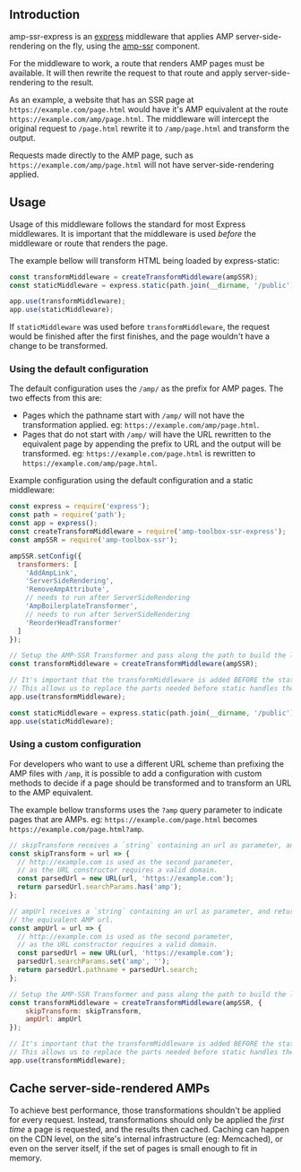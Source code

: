 <!---
Copyright 2018 The AMP HTML Authors. All Rights Reserved.

Licensed under the Apache License, Version 2.0 (the "License");
you may not use this file except in compliance with the License.
You may obtain a copy of the License at

      http://www.apache.org/licenses/LICENSE-2.0

Unless required by applicable law or agreed to in writing, software
distributed under the License is distributed on an "AS-IS" BASIS,
WITHOUT WARRANTIES OR CONDITIONS OF ANY KIND, either express or implied.
See the License for the specific language governing permissions and
limitations under the License.
-->

## Introduction

amp-ssr-express is an [express](http://expressjs.com/) middleware that applies AMP server-side-rendering on the fly, using the [amp-ssr](../ssr) component.

For the middleware to work, a route that renders AMP pages must be available. It will then rewrite the
request to that route and apply server-side-rendering to the result.

As an example, a website that has an SSR page at `https://example.com/page.html` would have it's AMP
equivalent at the route `https://example.com/amp/page.html`. The middleware will intercept the original request to `/page.html` rewrite it to `/amp/page.html` and transform the output.

Requests made directly to the AMP page, such as `https://example.com/amp/page.html` will not have
server-side-rendering applied.

## Usage

Usage of this middleware follows the standard for most Express middlewares. It is important that the
middleware is used *before* the middleware or route that renders the page.

The example bellow will transform HTML being loaded by express-static:
```javascript
const transformMiddleware = createTransformMiddleware(ampSSR);
const staticMiddleware = express.static(path.join(__dirname, '/public'));

app.use(transformMiddleware);
app.use(staticMiddleware);
```

If `staticMiddleware` was used before `transformMiddleware`, the request would be finished after the first
finishes, and the page wouldn't have a change to be transformed.

### Using the default configuration

The default configuration uses the `/amp/` as the prefix for AMP pages. The two effects from this are:
- Pages which the pathname start with `/amp/` will not have the transformation applied.
eg: `https://example.com/amp/page.html`.
- Pages that do not start with `/amp/` will have the URL rewritten to the equivalent page by appending
the prefix to URL and the output will be transformed. eg: `https://example.com/page.html` is rewritten
to `https://example.com/amp/page.html`.

Example configuration using the default configuration and a static middleware:
```javascript
const express = require('express');
const path = require('path');
const app = express();
const createTransformMiddleware = require('amp-toolbox-ssr-express');
const ampSSR = require('amp-toolbox-ssr');

ampSSR.setConfig({
  transformers: [
    'AddAmpLink',
    'ServerSideRendering',
    'RemoveAmpAttribute',
    // needs to run after ServerSideRendering
    'AmpBoilerplateTransformer',
    // needs to run after ServerSideRendering
    'ReorderHeadTransformer'
  ]
});

// Setup the AMP-SSR Transformer and pass along the path to build the link tag.
const transformMiddleware = createTransformMiddleware(ampSSR);

// It's important that the transformMiddleware is added BEFORE the static middleware.
// This allows us to replace the parts needed before static handles the request.
app.use(transformMiddleware);

const staticMiddleware = express.static(path.join(__dirname, '/public'));
app.use(staticMiddleware);
```

### Using a custom configuration
For developers who want to use a different URL scheme than prefixing the AMP files with
`/amp`, it is possible to add a configuration with custom methods to decide if a page
should be transformed and to transform an URL to the AMP equivalent.

The example bellow transforms uses the `?amp` query parameter to indicate pages that are
AMPs. eg: `https://example.com/page.html` becomes `https://example.com/page.html?amp`.

```javascript
// skipTransform receives a `string` containing an url as parameter, and returns a `boolean`.
const skipTransform = url => {
  // http://example.com is used as the second parameter,
  // as the URL constructor requires a valid domain.
  const parsedUrl = new URL(url, 'https://example.com');
  return parsedUrl.searchParams.has('amp');
};

// ampUrl receives a `string` containing an url as parameter, and returns a `string` indicating
// the equivalent AMP url.
const ampUrl = url => {
  // http://example.com is used as the second parameter,
  // as the URL constructor requires a valid domain.
  const parsedUrl = new URL(url, 'https://example.com');
  parsedUrl.searchParams.set('amp', '');
  return parsedUrl.pathname + parsedUrl.search;
};

// Setup the AMP-SSR Transformer and pass along the path to build the link tag.
const transformMiddleware = createTransformMiddleware(ampSSR, {
    skipTransform: skipTransform,
    ampUrl: ampUrl
});

// It's important that the transformMiddleware is added BEFORE the static middleware.
// This allows us to replace the parts needed before static handles the request.
app.use(transformMiddleware);
```
## Cache server-side-rendered AMPs

To achieve best performance, those transformations shouldn't be applied for
every request. Instead, transformations should only be applied the *first time*
a page is requested, and the results then cached. Caching can happen on the CDN
level, on the site's internal infrastructure (eg: Memcached), or even on the
server itself, if the set of pages is small enough to fit in memory.

